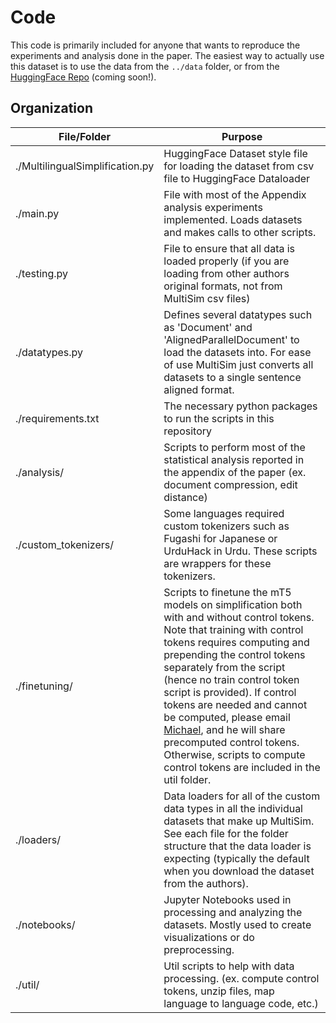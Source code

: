 # Code

This code is primarily included for anyone that wants to reproduce the experiments and analysis done in the paper.  The easiest way to actually use this dataset is to use the data from the `../data` folder, or from the [HuggingFace Repo](https://www.google.com) (coming soon!).

## Organization

| File/Folder | Purpose |
|---|---|
| ./MultilingualSimplification.py | HuggingFace Dataset style file for loading the dataset from csv file to HuggingFace Dataloader |
| ./main.py | File with most of the Appendix analysis experiments implemented.  Loads datasets and makes calls to other scripts. |
| ./testing.py | File to ensure that all data is loaded properly (if you are loading from other authors original formats, not from MultiSim csv files) |
| ./datatypes.py | Defines several datatypes such as 'Document' and 'AlignedParallelDocument' to load the datasets into.  For ease of use MultiSim just converts all datasets to a single sentence aligned format. |
| ./requirements.txt | The necessary python packages to run the scripts in this repository |
| ./analysis/ | Scripts to perform most of the statistical analysis reported in the appendix of the paper (ex. document compression, edit distance) |
| ./custom_tokenizers/ | Some languages required custom tokenizers such as Fugashi for Japanese or UrduHack in Urdu.  These scripts are wrappers for these tokenizers. |
| ./finetuning/ | Scripts to finetune the mT5 models on simplification both with and without control tokens.  Note that training with control tokens requires computing and prepending the control tokens separately from the script (hence no train control token script is provided). If control tokens are needed and cannot be computed, please email [Michael](mailto:michaeljryan@stanford.edu), and he will share precomputed control tokens.  Otherwise, scripts to compute control tokens are included in the util folder. |
| ./loaders/ | Data loaders for all of the custom data types in all the individual datasets that make up MultiSim.  See each file for the folder structure that the data loader is expecting (typically the default when you download the dataset from the authors). |
| ./notebooks/ | Jupyter Notebooks used in processing and analyzing the datasets.  Mostly used to create visualizations or do preprocessing.  |
| ./util/ | Util scripts to help with data processing.  (ex. compute control tokens, unzip files, map language to language code, etc.) |